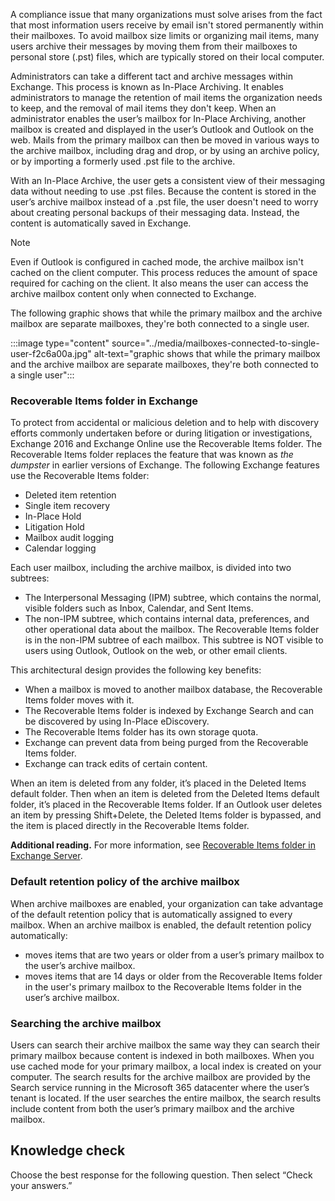 A compliance issue that many organizations must solve arises from the fact that most information users receive by email isn't stored permanently within their mailboxes. To avoid mailbox size limits or organizing mail items, many users archive their messages by moving them from their mailboxes to personal store (.pst) files, which are typically stored on their local computer.

Administrators can take a different tact and archive messages within Exchange. This process is known as In-Place Archiving. It enables administrators to manage the retention of mail items the organization needs to keep, and the removal of mail items they don't keep. When an administrator enables the user’s mailbox for In-Place Archiving, another mailbox is created and displayed in the user’s Outlook and Outlook on the web. Mails from the primary mailbox can then be moved in various ways to the archive mailbox, including drag and drop, or by using an archive policy, or by importing a formerly used .pst file to the archive.

With an In-Place Archive, the user gets a consistent view of their messaging data without needing to use .pst files. Because the content is stored in the user’s archive mailbox instead of a .pst file, the user doesn't need to worry about creating personal backups of their messaging data. Instead, the content is automatically saved in Exchange.

> [!NOTE]
> Even if Outlook is configured in cached mode, the archive mailbox isn't cached on the client computer. This process reduces the amount of space required for caching on the client. It also means the user can access the archive mailbox content only when connected to Exchange.

The following graphic shows that while the primary mailbox and the archive mailbox are separate mailboxes, they're both connected to a single user.

:::image type="content" source="../media/mailboxes-connected-to-single-user-f2c6a00a.jpg" alt-text="graphic shows that while the primary mailbox and the archive mailbox are separate mailboxes, they're both connected to a single user":::


### Recoverable Items folder in Exchange

To protect from accidental or malicious deletion and to help with discovery efforts commonly undertaken before or during litigation or investigations, Exchange 2016 and Exchange Online use the Recoverable Items folder. The Recoverable Items folder replaces the feature that was known as *the dumpster* in earlier versions of Exchange. The following Exchange features use the Recoverable Items folder:

 -  Deleted item retention
 -  Single item recovery
 -  In-Place Hold
 -  Litigation Hold
 -  Mailbox audit logging
 -  Calendar logging

Each user mailbox, including the archive mailbox, is divided into two subtrees:

 -  The Interpersonal Messaging (IPM) subtree, which contains the normal, visible folders such as Inbox, Calendar, and Sent Items.
 -  The non-IPM subtree, which contains internal data, preferences, and other operational data about the mailbox. The Recoverable Items folder is in the non-IPM subtree of each mailbox. This subtree is NOT visible to users using Outlook, Outlook on the web, or other email clients.

This architectural design provides the following key benefits:

 -  When a mailbox is moved to another mailbox database, the Recoverable Items folder moves with it.
 -  The Recoverable Items folder is indexed by Exchange Search and can be discovered by using In-Place eDiscovery.
 -  The Recoverable Items folder has its own storage quota.
 -  Exchange can prevent data from being purged from the Recoverable Items folder.
 -  Exchange can track edits of certain content.

When an item is deleted from any folder, it’s placed in the Deleted Items default folder. Then when an item is deleted from the Deleted Items default folder, it’s placed in the Recoverable Items folder. If an Outlook user deletes an item by pressing Shift+Delete, the Deleted Items folder is bypassed, and the item is placed directly in the Recoverable Items folder.

**Additional reading.** For more information, see [Recoverable Items folder in Exchange Server](https://docs.microsoft.com/Exchange/policy-and-compliance/recoverable-items-folder/recoverable-items-folder?azure-portal=true).

### Default retention policy of the archive mailbox

When archive mailboxes are enabled, your organization can take advantage of the default retention policy that is automatically assigned to every mailbox. When an archive mailbox is enabled, the default retention policy automatically:

 -  moves items that are two years or older from a user’s primary mailbox to the user’s archive mailbox.
 -  moves items that are 14 days or older from the Recoverable Items folder in the user's primary mailbox to the Recoverable Items folder in the user’s archive mailbox.

### Searching the archive mailbox

Users can search their archive mailbox the same way they can search their primary mailbox because content is indexed in both mailboxes. When you use cached mode for your primary mailbox, a local index is created on your computer. The search results for the archive mailbox are provided by the Search service running in the Microsoft 365 datacenter where the user’s tenant is located. If the user searches the entire mailbox, the search results include content from both the user’s primary mailbox and the archive mailbox.

## Knowledge check

Choose the best response for the following question. Then select “Check your answers.”